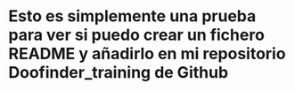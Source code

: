 # Esto es simplemente una prueba para ver si puedo crear un fichero README y añadirlo en mi repositorio Doofinder_training de Github
